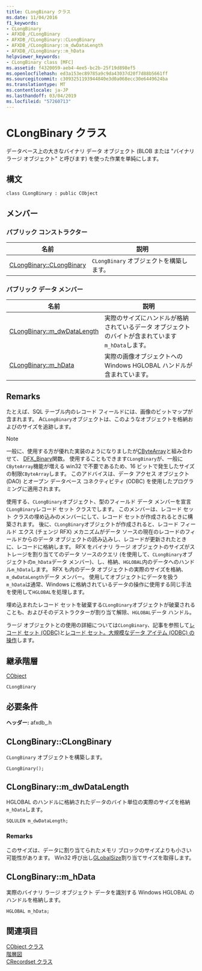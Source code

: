 ```yaml
---
title: CLongBinary クラス
ms.date: 11/04/2016
f1_keywords:
- CLongBinary
- AFXDB_/CLongBinary
- AFXDB_/CLongBinary::CLongBinary
- AFXDB_/CLongBinary::m_dwDataLength
- AFXDB_/CLongBinary::m_hData
helpviewer_keywords:
- CLongBinary class [MFC]
ms.assetid: f4320059-aeb4-4ee5-bc2b-25f19d898ef5
ms.openlocfilehash: ed3a153ec89785a9c9da43037d20f7d88b5661ff
ms.sourcegitcommit: c3093251193944840e3d0a068ecc30e6449624ba
ms.translationtype: MT
ms.contentlocale: ja-JP
ms.lasthandoff: 03/04/2019
ms.locfileid: "57260713"
---
```

# <a name="clongbinary-class"></a>CLongBinary クラス

データベース上の大きなバイナリ データ オブジェクト (BLOB または "バイナリ ラージ オブジェクト" と呼びます) を使った作業を単純にします。

## <a name="syntax"></a>構文

```
class CLongBinary : public CObject
```

## <a name="members"></a>メンバー

### <a name="public-constructors"></a>パブリック コンストラクター

|名前|説明|
|----------|-----------------|
|[CLongBinary::CLongBinary](#clongbinary)|`CLongBinary` オブジェクトを構築します。|

### <a name="public-data-members"></a>パブリック データ メンバー

|名前|説明|
|----------|-----------------|
|[CLongBinary::m_dwDataLength](#m_dwdatalength)|実際のサイズにハンドルが格納されているデータ オブジェクトのバイトが含まれています`m_hData`します。|
|[CLongBinary::m_hData](#m_hdata)|実際の画像オブジェクトへの Windows HGLOBAL ハンドルが含まれています。|

## <a name="remarks"></a>Remarks

たとえば、SQL テーブル内のレコード フィールドには、画像のビットマップが含まれます。 A`CLongBinary`オブジェクトは、このようなオブジェクトを格納およびのサイズを追跡します。

> [!NOTE]
>  一般に、使用する方が優れた実装のようになりましたが[CByteArray](../../mfc/reference/cbytearray-class.md)と組み合わせて、 [DFX_Binary](record-field-exchange-functions.md#dfx_binary)関数。 使用することもできます`CLongBinary`が、一般に`CByteArray`機能が増える win32 で不要であるため、16 ビットで発生したサイズの制限`CByteArray`します。 このアドバイスは、データ アクセス オブジェクト (DAO) とオープン データベース コネクティビティ (ODBC) を使用したプログラミングに適用されます。

使用する、`CLongBinary`オブジェクト、型のフィールド データ メンバーを宣言`CLongBinary`レコード セット クラスでします。 このメンバーは、レコード セット クラスの埋め込みのメンバーにして、レコード セットが作成されるときに構築されます。 後に、`CLongBinary`オブジェクトが作成されると、レコード フィールド エクス (チェンジ RFX) メカニズムがデータ ソースの現在のレコードのフィールドからのデータ オブジェクトの読み込みし、レコードが更新されたときに、レコードに格納します。 RFX をバイナリ ラージ オブジェクトのサイズがストレージを割り当ててのデータ ソースのクエリ (を使用して、`CLongBinary`オブジェクトの`m_hData`データ メンバー)、し、格納、`HGLOBAL`内のデータへのハンドル`m_hData`します。 RFX も内のデータ オブジェクトの実際のサイズを格納、`m_dwDataLength`データ メンバー。 使用してオブジェクトにデータを扱う`m_hData`は通常、Windows に格納されているデータの操作に使用する同じ手法を使用して`HGLOBAL`を処理します。

埋め込まれたレコード セットを破棄する`CLongBinary`オブジェクトが破棄されることも、およびそのデストラクターが割り当て解除、`HGLOBAL`データ ハンドル。

ラージ オブジェクトとの使用の詳細については`CLongBinary`、記事を参照して[レコード セット (ODBC)](../../data/odbc/recordset-odbc.md)と[レコード セット。大規模なデータ アイテム (ODBC) の操作](../../data/odbc/recordset-working-with-large-data-items-odbc.md)します。

## <a name="inheritance-hierarchy"></a>継承階層

[CObject](../../mfc/reference/cobject-class.md)

`CLongBinary`

## <a name="requirements"></a>必要条件

**ヘッダー:** afxdb_.h

##  <a name="clongbinary"></a>  CLongBinary::CLongBinary

`CLongBinary` オブジェクトを構築します。

```
CLongBinary();
```

##  <a name="m_dwdatalength"></a>  CLongBinary::m_dwDataLength

HGLOBAL のハンドルに格納されたデータのバイト単位の実際のサイズを格納`m_hData`します。

```
SQLULEN m_dwDataLength;
```

### <a name="remarks"></a>Remarks

このサイズは、データに割り当てられたメモリ ブロックのサイズよりも小さい可能性があります。 Win32 呼び出し[GLobalSize](/windows/desktop/api/winbase/nf-winbase-globalsize)割り当てサイズを取得します。

##  <a name="m_hdata"></a>  CLongBinary::m_hData

実際のバイナリ ラージ オブジェクト データを識別する Windows HGLOBAL のハンドルを格納します。

```
HGLOBAL m_hData;
```

## <a name="see-also"></a>関連項目

[CObject クラス](../../mfc/reference/cobject-class.md)<br/>
[階層図](../../mfc/hierarchy-chart.md)<br/>
[CRecordset クラス](../../mfc/reference/crecordset-class.md)
